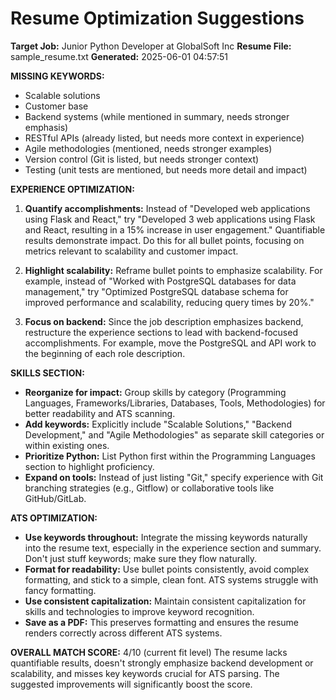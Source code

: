 # Resume Optimization Suggestions

**Target Job:** Junior Python Developer at GlobalSoft Inc
**Resume File:** sample_resume.txt
**Generated:** 2025-06-01 04:57:51

**MISSING KEYWORDS:**

- Scalable solutions
- Customer base
- Backend systems (while mentioned in summary, needs stronger emphasis)
- RESTful APIs (already listed, but needs more context in experience)
- Agile methodologies (mentioned, needs stronger examples)
- Version control (Git is listed, but needs stronger context)
- Testing (unit tests are mentioned, but needs more detail and impact)


**EXPERIENCE OPTIMIZATION:**

1. **Quantify accomplishments:** Instead of "Developed web applications using Flask and React," try "Developed 3 web applications using Flask and React, resulting in a 15% increase in user engagement."  Quantifiable results demonstrate impact.  Do this for all bullet points, focusing on metrics relevant to scalability and customer impact.

2. **Highlight scalability:**  Reframe bullet points to emphasize scalability. For example, instead of "Worked with PostgreSQL databases for data management," try "Optimized PostgreSQL database schema for improved performance and scalability, reducing query times by 20%."

3. **Focus on backend:** Since the job description emphasizes backend, restructure the experience sections to lead with backend-focused accomplishments.  For example, move the PostgreSQL and API work to the beginning of each role description.


**SKILLS SECTION:**

- **Reorganize for impact:** Group skills by category (Programming Languages, Frameworks/Libraries, Databases, Tools, Methodologies) for better readability and ATS scanning.
- **Add keywords:** Explicitly include "Scalable Solutions," "Backend Development," and "Agile Methodologies" as separate skill categories or within existing ones.
- **Prioritize Python:**  List Python first within the Programming Languages section to highlight proficiency.
- **Expand on tools:** Instead of just listing "Git," specify experience with Git branching strategies (e.g., Gitflow) or collaborative tools like GitHub/GitLab.


**ATS OPTIMIZATION:**

- **Use keywords throughout:** Integrate the missing keywords naturally into the resume text, especially in the experience section and summary. Don't just stuff keywords; make sure they flow naturally.
- **Format for readability:** Use bullet points consistently, avoid complex formatting, and stick to a simple, clean font.  ATS systems struggle with fancy formatting.
- **Use consistent capitalization:**  Maintain consistent capitalization for skills and technologies to improve keyword recognition.
- **Save as a PDF:**  This preserves formatting and ensures the resume renders correctly across different ATS systems.


**OVERALL MATCH SCORE:** 4/10 (current fit level)  The resume lacks quantifiable results, doesn't strongly emphasize backend development or scalability, and misses key keywords crucial for ATS parsing.  The suggested improvements will significantly boost the score.

